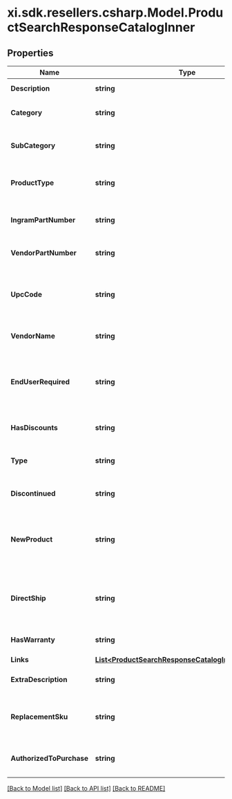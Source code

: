 # xi.sdk.resellers.csharp.Model.ProductSearchResponseCatalogInner

## Properties

Name | Type | Description | Notes
------------ | ------------- | ------------- | -------------
**Description** | **string** | The description of the product. | [optional] 
**Category** | **string** | The category of the product. Example: Displays. | [optional] 
**SubCategory** | **string** | The sub category for the product. Example: ComputernMonitors. | [optional] 
**ProductType** | **string** | The product type of the product. Example: LCD Monitors. | [optional] 
**IngramPartNumber** | **string** | The Unique IngramMicro part number for the product. | [optional] 
**VendorPartNumber** | **string** | The vendor part number for the product. | [optional] 
**UpcCode** | **string** | The UPC code for the product. Consists of 12 numeric digits that are uniquly assigned to each trade item. | [optional] 
**VendorName** | **string** | The name of the vendor/manufacturer of the product. | [optional] 
**EndUserRequired** | **string** | Indicates whether the contact information for the end user/customer is required, which determines pricing and discounts. | [optional] 
**HasDiscounts** | **string** | Specifies if there are discounts available for the product. | [optional] 
**Type** | **string** | The SKU type of product. One of Physical, Digital, or Any. | [optional] 
**Discontinued** | **string** | Indicates if the product has been discontinued. | [optional] 
**NewProduct** | **string** | Indicates if the product is new. For digital products, newer than 10 days. For physical products, newer than 150 days. | [optional] 
**DirectShip** | **string** | Indicates if the product will be shipped directly to the reseller or end user from the vendor/manufacturer. | [optional] 
**HasWarranty** | **string** | Indicates if the product has a warranty. | [optional] 
**Links** | [**List&lt;ProductSearchResponseCatalogInnerLinksInner&gt;**](ProductSearchResponseCatalogInnerLinksInner.md) |  | [optional] 
**ExtraDescription** | **string** | The extended description of the product. | [optional] 
**ReplacementSku** | **string** | Identifies a SKU that is a comparable subsititution of the current SKU if available. | [optional] 
**AuthorizedToPurchase** | **string** | It is true when it exists in matched queries field of ealstic search API. | [optional] 

[[Back to Model list]](../README.md#documentation-for-models) [[Back to API list]](../README.md#documentation-for-api-endpoints) [[Back to README]](../README.md)

